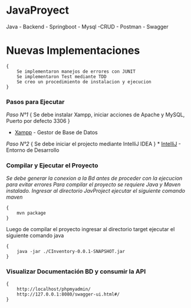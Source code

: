 # JavaProyect
Java - Backend - Springboot - Mysql -CRUD - Postman - Swagger

# Nuevas Implementaciones
    {
        Se implementaron manejos de errores con JUNIT
        Se implementaron Test mediante TDD
        Se creo un procedimiento de instalacion y ejecucion
    }
    
### Pasos para Ejecutar
_Paso N°1_
    {
        Se debe instalar Xampp, iniciar acciones de Apache y MySQL, Puerto por defecto 3306
    }
   * [Xampp](https://www.apachefriends.org/es/index.html) - Gestor de Base de Datos
   
_Paso N°2_
    {
        Se debe iniciar el projecto mediante IntelliJ IDEA
    }
     * [IntelliJ](https://www.jetbrains.com/es-es/idea/download/) - Entorno de Desarrollo

### Compilar y Ejecutar el Proyecto
_Se debe generar la conexion a la Bd antes de proceder con la ejecucion para evitar errores_
_Para compilar el proyecto se requiere Java y Maven instalado. Ingresar al directorio JavProject ejecutar el siguiente comando maven_

    {
        mvn package
    }


Luego de compilar el proyecto ingresar al directorio target ejecutar el siguiente comando java

    {
        java -jar ./CInventory-0.0.1-SNAPSHOT.jar
    }

### Visualizar Documentación BD y consumir la API

    {
        http://localhost/phpmyadmin/
        http://127.0.0.1:8080/swagger-ui.html#/
    }




